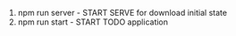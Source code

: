 1.  npm run server - START SERVE for download initial state
2.  npm run start - START TODO application
